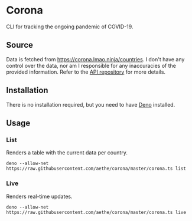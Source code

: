 # Corona

CLI for tracking the ongoing pandemic of COVID-19.

## Source

Data is fetched from https://corona.lmao.ninja/countries. I don't have any control over the data, nor am I responsible for any inaccuracies of the provided information. Refer to the [API repository](https://github.com/NovelCOVID/API) for more details.

## Installation

There is no installation required, but you need to have [Deno](https://deno.land) installed.

## Usage

### List

Renders a table with the current data per country.

```
deno --allow-net https://raw.githubusercontent.com/aethe/corona/master/corona.ts list
```

### Live

Renders real-time updates.

```
deno --allow-net https://raw.githubusercontent.com/aethe/corona/master/corona.ts live
```

